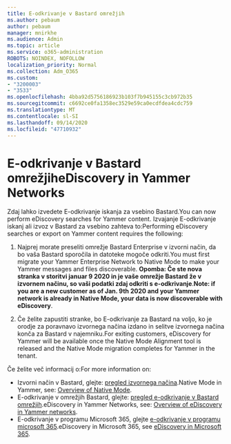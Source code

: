```yaml
---
title: E-odkrivanje v Bastard omrežjih
ms.author: pebaum
author: pebaum
manager: mnirkhe
ms.audience: Admin
ms.topic: article
ms.service: o365-administration
ROBOTS: NOINDEX, NOFOLLOW
localization_priority: Normal
ms.collection: Adm_O365
ms.custom:
- "3200003"
- "3533"
ms.openlocfilehash: 4bba92d5756186923b103f7b945155c3cb972b35
ms.sourcegitcommit: c6692ce0fa1358ec3529e59ca0ecdfdea4cdc759
ms.translationtype: MT
ms.contentlocale: sl-SI
ms.lasthandoff: 09/14/2020
ms.locfileid: "47710932"
---
```

# <a name="ediscovery-in-yammer-networks"></a><span data-ttu-id="139d5-102">E-odkrivanje v Bastard omrežjih</span><span class="sxs-lookup"><span data-stu-id="139d5-102">eDiscovery in Yammer Networks</span></span>

<span data-ttu-id="139d5-103">Zdaj lahko izvedete E-odkrivanje iskanja za vsebino Bastard.</span><span class="sxs-lookup"><span data-stu-id="139d5-103">You can now perform eDiscovery searches for Yammer content.</span></span>  <span data-ttu-id="139d5-104">Izvajanje E-odkrivanje iskanj ali izvoz v Bastard za vsebino zahteva to:</span><span class="sxs-lookup"><span data-stu-id="139d5-104">Performing eDiscovery searches or export on Yammer content requires the following:</span></span>

1. <span data-ttu-id="139d5-105">Najprej morate preseliti omrežje Bastard Enterprise v izvorni način, da bo vaša Bastard sporočila in datoteke mogoče odkriti.</span><span class="sxs-lookup"><span data-stu-id="139d5-105">You must first migrate your Yammer Enterprise Network to Native Mode to make your Yammer messages and files discoverable.</span></span> <span data-ttu-id="139d5-106">**Opomba: Če ste nova stranka v storitvi januar 9 2020 in je vaše omrežje Bastard že v izvornem načinu, so vaši podatki zdaj odkriti s e-odkrivanje**.</span><span class="sxs-lookup"><span data-stu-id="139d5-106">**Note: if you are a new customer as of Jan. 9th 2020 and your Yammer network is already in Native Mode, your data is now discoverable with eDiscovery**.</span></span>

2. <span data-ttu-id="139d5-107">Če želite zapustiti stranke, bo E-odkrivanje za Bastard na voljo, ko je orodje za poravnavo izvornega načina izdano in selitve izvornega načina konča za Bastard v najemniku.</span><span class="sxs-lookup"><span data-stu-id="139d5-107">For exiting customers, eDiscovery for Yammer will be available once the Native Mode Alignment tool is released and the Native Mode migration completes for Yammer in the tenant.</span></span>

<span data-ttu-id="139d5-108">Če želite več informacij o:</span><span class="sxs-lookup"><span data-stu-id="139d5-108">For more information on:</span></span>

- <span data-ttu-id="139d5-109">Izvorni način v Bastard, glejte: [pregled izvornega načina](https://docs.microsoft.com/yammer/configure-your-yammer-network/overview-native-mode).</span><span class="sxs-lookup"><span data-stu-id="139d5-109">Native Mode in Yammer, see: [Overview of Native Mode](https://docs.microsoft.com/yammer/configure-your-yammer-network/overview-native-mode).</span></span>
- <span data-ttu-id="139d5-110">E-odkrivanje v omrežjih Bastard, glejte: [pregled e-odkrivanje v Bastard omrežjih](https://docs.microsoft.com/yammer/manage-security-and-compliance/overview-of-ediscovery).</span><span class="sxs-lookup"><span data-stu-id="139d5-110">eDiscovery in Yammer Networks, see: [Overview of eDiscovery in Yammer networks](https://docs.microsoft.com/yammer/manage-security-and-compliance/overview-of-ediscovery).</span></span>
- <span data-ttu-id="139d5-111">E-odkrivanje v programu Microsoft 365, glejte [e-odkrivanje v programu microsoft 365](https://docs.microsoft.com/microsoft-365/compliance/ediscovery).</span><span class="sxs-lookup"><span data-stu-id="139d5-111">eDiscovery in Microsoft  365, see [eDiscovery in Microsoft 365](https://docs.microsoft.com/microsoft-365/compliance/ediscovery).</span></span>
